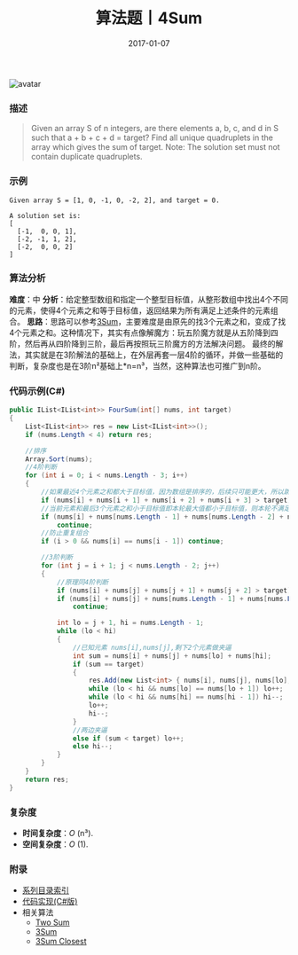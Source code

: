 ﻿---
title: 算法题丨4Sum
tags:
  - 算法
  - 编程技巧
  - 数据结构
categories: 计算机基础
date: 2017-01-07
---
![avatar](https://mysite.bj.bcebos.com/images/articles/86f0a3c8-88b2-44bb-9d80-45252c26b617.jpg)

### 描述
>Given an array S of n integers, are there elements a, b, c, and d in S such that a + b + c + d = target? 
Find all unique quadruplets in the array which gives the sum of target.
Note: The solution set must not contain duplicate quadruplets.

### 示例
```
Given array S = [1, 0, -1, 0, -2, 2], and target = 0.

A solution set is:
[
  [-1,  0, 0, 1],
  [-2, -1, 1, 2],
  [-2,  0, 0, 2]
]
```
<!-- more -->

### 算法分析
**难度**：中
**分析**：给定整型数组和指定一个整型目标值，从整形数组中找出4个不同的元素，使得4个元素之和等于目标值，返回结果为所有满足上述条件的元素组合。
**思路**：思路可以参考[3Sum](/posts/algorithm/3Sum/)，主要难度是由原先的找3个元素之和，变成了找4个元素之和。这种情况下，其实有点像解魔方：玩五阶魔方就是从五阶降到四阶，然后再从四阶降到三阶，最后再按照玩三阶魔方的方法解决问题。
最终的解法，其实就是在3阶解法的基础上，在外层再套一层4阶的循环，并做一些基础的判断，复杂度也是在3阶n²基础上*n=n³，当然，这种算法也可推广到n阶。

### 代码示例(C#)
```csharp
public IList<IList<int>> FourSum(int[] nums, int target)
{
    List<IList<int>> res = new List<IList<int>>();
    if (nums.Length < 4) return res;

    //排序
    Array.Sort(nums);
    //4阶判断
    for (int i = 0; i < nums.Length - 3; i++)
    {
        //如果最近4个元素之和都大于目标值，因为数组是排序的，后续只可能更大，所以跳出循环
        if (nums[i] + nums[i + 1] + nums[i + 2] + nums[i + 3] > target) break;
        //当前元素和最后3个元素之和小于目标值即本轮最大值都小于目标值，则本轮不满足条件，跳过本轮
        if (nums[i] + nums[nums.Length - 1] + nums[nums.Length - 2] + nums[nums.Length - 3] < target)
            continue;
        //防止重复组合
        if (i > 0 && nums[i] == nums[i - 1]) continue;

        //3阶判断
        for (int j = i + 1; j < nums.Length - 2; j++)
        {
            //原理同4阶判断
            if (nums[i] + nums[j] + nums[j + 1] + nums[j + 2] > target) break;
            if (nums[i] + nums[j] + nums[nums.Length - 1] + nums[nums.Length - 2] < target)
                continue;

            int lo = j + 1, hi = nums.Length - 1;
            while (lo < hi)
            {
                //已知元素 nums[i],nums[j],剩下2个元素做夹逼
                int sum = nums[i] + nums[j] + nums[lo] + nums[hi];
                if (sum == target)
                {
                    res.Add(new List<int> { nums[i], nums[j], nums[lo], nums[hi] });
                    while (lo < hi && nums[lo] == nums[lo + 1]) lo++;
                    while (lo < hi && nums[hi] == nums[hi - 1]) hi--;
                    lo++;
                    hi--;
                }
                //两边夹逼
                else if (sum < target) lo++;
                else hi--;
            }
        }
    }
    return res;
}                               
```

### 复杂度
- **时间复杂度**：*O* (n³). 
- **空间复杂度**：*O* (1).

### 附录
- [系列目录索引](/posts/algorithm/index/)
- [代码实现(C#版)](https://github.com/lizzie2008/LeetCode.git)
- 相关算法
	- [Two Sum](/posts/algorithm/004.Two.Sum/)
	- [3Sum](/posts/algorithm/005.3Sum/)
	- [3Sum Closest](/posts/algorithm/006.3Sum.Closest/)
